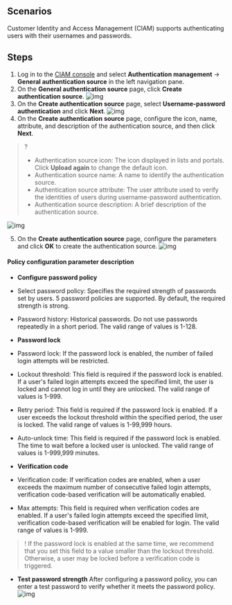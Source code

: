## Scenarios
Customer Identity and Access Management (CIAM) supports authenticating users with their usernames and passwords.

## Steps
1. Log in to the [CIAM console](https://console.cloud.tencent.com/ciam) and select **Authentication management** -> **General authentication source** in the left navigation pane.
2. On the **General authentication source** page, click **Create authentication source**.
![img](https://qcloudimg.tencent-cloud.cn/raw/d99c08fba5148404b496ff5ea1d56861.png)
3. On the **Create authentication source** page, select **Username-password authentication** and click **Next**.
![img](https://qcloudimg.tencent-cloud.cn/raw/914a229db4c3e9dd4f97159e433366b1.png)
4. On the **Create authentication source** page, configure the icon, name, attribute, and description of the authentication source, and then click **Next**.
>?
>- Authentication source icon: The icon displayed in lists and portals. Click **Upload again** to change the default icon.
>- Authentication source name: A name to identify the authentication source.
>- Authentication source attribute: The user attribute used to verify the identities of users during username-password authentication.
>- Authentication source description: A brief description of the authentication source.

![img](https://qcloudimg.tencent-cloud.cn/raw/9fc172925d737eb1916f15042e4e3b22.png)

5. On the **Create authentication source** page, configure the parameters and click **OK** to create the authentication source.
![img](https://qcloudimg.tencent-cloud.cn/raw/e3a6598da4110fa13f39b21bab1487af.png)

#### Policy configuration parameter description [](id:CSSM)
- **Configure password policy**
 - Select password policy: Specifies the required strength of passwords set by users. 5 password policies are supported. By default, the required strength is strong.
 - Password history: Historical passwords. Do not use passwords repeatedly in a short period. The valid range of values is 1-128.
- **Password lock**
 - Password lock: If the password lock is enabled, the number of failed login attempts will be restricted.
 - Lockout threshold: This field is required if the password lock is enabled. If a user's failed login attempts exceed the specified limit, the user is locked and cannot log in until they are unlocked. The valid range of values is 1-999.
 - Retry period: This field is required if the password lock is enabled. If a user exceeds the lockout threshold within the specified period, the user is locked. The valid range of values is 1-99,999 hours.
 - Auto-unlock time: This field is required if the password lock is enabled. The time to wait before a locked user is unlocked. The valid range of values is 1-999,999 minutes.

- **Verification code**
 - Verification code: If verification codes are enabled, when a user exceeds the maximum number of consecutive failed login attempts, verification code-based verification will be automatically enabled.
 - Max attempts: This field is required when verification codes are enabled. If a user's failed login attempts exceed the specified limit, verification code-based verification will be enabled for login. The valid range of values is 1-999.
>! If the password lock is enabled at the same time, we recommend that you set this field to a value smaller than the lockout threshold. Otherwise, a user may be locked before a verification code is triggered.

- **Test password strength**
After configuring a password policy, you can enter a test password to verify whether it meets the password policy.
![img](https://qcloudimg.tencent-cloud.cn/raw/86e57e591d291d1ec7be8d862853c29c.png)